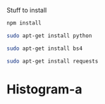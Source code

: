 Stuff to install

```bash
npm install

sudo apt-get install python

sudo apt-get install bs4

sudo apt-get install requests
```
# Histogram-a
